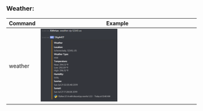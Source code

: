 <style>
    .img {
        width: 50%;
        height: 50%;
    }
</style>

### Weather:
|  Command  |  Example  |
| ------------- | ------------- |
|  weather  |  <img class="img" src="../repository/images/weather/byzip.png">  |